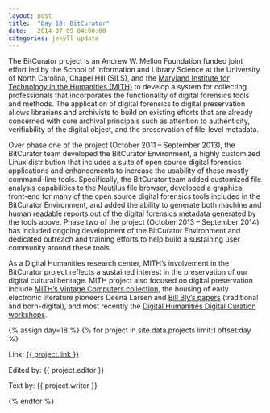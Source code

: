 ```yaml
---
layout: post
title:  "Day 18: BitCurator"
date:   2014-07-09 04:00:00
categories: jekyll update
---
```


The BitCurator project is an Andrew W. Mellon Foundation funded joint effort led by the School of Information and Library Science at the University of North Carolina, Chapel Hill (SILS), and the [Maryland Institute for Technology in the Humanities (MITH)](http://mith.umd.edu/) to develop a system for collecting professionals that incorporates the functionality of digital forensics tools and methods. The application of digital forensics to digital preservation allows librarians and archivists to build on existing efforts that are already concerned with core archival principals such as attention to authenticity, verifiability of the digital object, and the preservation of file-level metadata.

Over phase one of the project (October 2011 – September 2013), the BitCurator team developed the BitCurator Environment, a highly customized Linux distribution that includes a suite of open source digital forensics applications and enhancements to increase the usability of these mostly command-line tools. Specifically, the BitCurator team added customized file analysis capabilities to the Nautilus file browser, developed a graphical front-end for many of the open source digital forensics tools included in the BitCurator Environment, and added the ability to generate both machine and human readable reports out of the digital forensics metadata generated by the tools above. Phase two of the project (October 2013 – September 2014) has included ongoing development of the BitCurator Environment and dedicated outreach and training efforts to help build a sustaining user community around these tools.

As a Digital Humanities research center, MITH’s involvement in the BitCurator project reflects a sustained interest in the preservation of our digital cultural heritage. MITH project also focused on digital preservation include [MITH’s Vintage Computers collection](http://mith.umd.edu/vintage-computers/), the housing of early electronic literature pioneers Deena Larsen and [Bill Bly’s papers](http://mith.umd.edu/larsen/) (traditional and born-digital), and most recently the [Digital Humanities Digital Curation workshops](http://www.dhcuration.org/). 


<!-- Remember to assign the day -->
{% assign day=18 %}
{% for project in site.data.projects limit:1 offset:day %}
<p>Link: <a href="{{ project.link }}">{{ project.link }}</a></p>
<p>Edited by: {{ project.editor }}</p>
<p>Text by: {{ project.writer }}</p>
{% endfor %}
